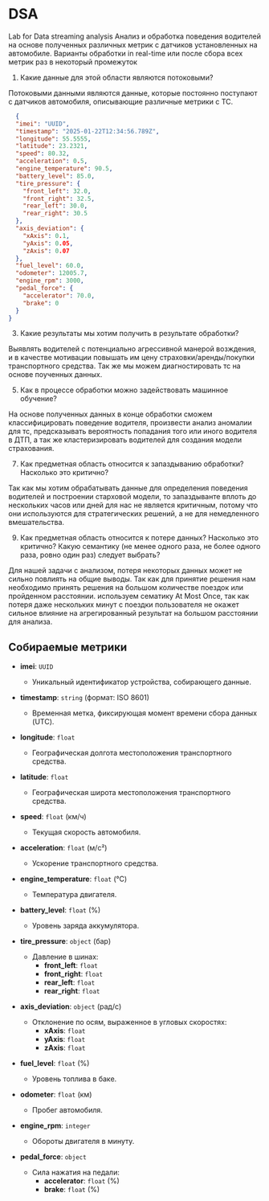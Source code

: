 # DSA
Lab for Data streaming analysis
Анализ и обработка поведения водителей на основе полученных различных метрик с датчиков установленных на автомобиле. 
Варианты обработки in real-time или после сбора всех метрик раз в некоторый промежуток
1. Какие данные для этой области являются потоковыми?

Потоковыми данными являются данные, которые постоянно поступают с датчиков автомобиля, описывающие различные метрики с ТС. 

``` JSON
  {
  "imei": "UUID",
  "timestamp": "2025-01-22T12:34:56.789Z",
  "longitude": 55.5555,
  "latitude": 23.2321,
  "speed": 80.32,
  "acceleration": 0.5,
  "engine_temperature": 90.5,
  "battery_level": 85.0,
  "tire_pressure": {
    "front_left": 32.0,
    "front_right": 32.5,
    "rear_left": 30.0,
    "rear_right": 30.5
  },
  "axis_deviation": {
    "xAxis": 0.1,
    "yAxis": 0.05,
    "zAxis": 0.07
  },
  "fuel_level": 60.0,
  "odometer": 12005.7,
  "engine_rpm": 3000,
  "pedal_force": {
    "accelerator": 70.0,
    "brake": 0
  }
}
```

3. Какие результаты мы хотим получить в результате обработки?

  Выявлять водителей с потенциально агрессивной манерой возждения, и в качестве мотивации повышать им цену страховки/аренды/покупки транспортного средства.
   Так же мы можем диагностировать тс на основе поученных данных. 

5. Как в процессе обработки можно задействовать машинное обучение?

  На основе полученных данных в конце обработки сможем классифицировать поведение водителя, произвести анализ аномалии для тс, предсказывать вероятность попадания того или иного водителя в ДТП, а так же кластеризировать водителей для создания модели страхования. 

7. Как предметная область относится к запаздыванию обработки? Насколько это критично?
   
  Так как мы хотим обрабатывать данные для определения поведения водителей и построении старховой модели, то запаздыванте вплоть до нескольких часов или дней для нас не является критичным, потому что они используются для стратегических решений, а не для немедленного вмешательства.

9. Как предметная область относится к потере данных? Насколько это критично? Какую семантику (не менее одного раза, не более одного раза, ровно один раз) следует выбрать?
    
  Для нашей задачи с анализом, потеря некоторых данных может не сильно повлиять на общие выводы. Так как для принятие решения нам необходимо принять решения на большом количестве поездок или пройденном расстоянии. используем сематику At Most Once, так как потеря даже нескольких минут с поездки пользователя не окажет сильное влияние на агрегированный результат на большом расстоянии для анализа. 

## Собираемые метрики

- **imei**: `UUID`
  - Уникальный идентификатор устройства, собирающего данные.

- **timestamp**: `string` (формат: ISO 8601)
  - Временная метка, фиксирующая момент времени сбора данных (UTC).

- **longitude**: `float`
  - Географическая долгота местоположения транспортного средства.

- **latitude**: `float`
  - Географическая широта местоположения транспортного средства.

- **speed**: `float` (км/ч)
  - Текущая скорость автомобиля.

- **acceleration**: `float` (м/с²)
  - Ускорение транспортного средства.

- **engine_temperature**: `float` (°C)
  - Температура двигателя.

- **battery_level**: `float` (%)
  - Уровень заряда аккумулятора.

- **tire_pressure**: `object` (бар)
  - Давление в шинах:
    - **front_left**: `float`
    - **front_right**: `float`
    - **rear_left**: `float`
    - **rear_right**: `float`

- **axis_deviation**: `object` (рад/с)
  - Отклонение по осям, выраженное в угловых скоростях:
    - **xAxis**: `float`
    - **yAxis**: `float`
    - **zAxis**: `float`

- **fuel_level**: `float` (%)
  - Уровень топлива в баке.

- **odometer**: `float` (км)
  - Пробег автомобиля.

- **engine_rpm**: `integer`
  - Обороты двигателя в минуту.

- **pedal_force**: `object`
  - Сила нажатия на педали:
    - **accelerator**: `float` (%)
    - **brake**: `float` (%)
